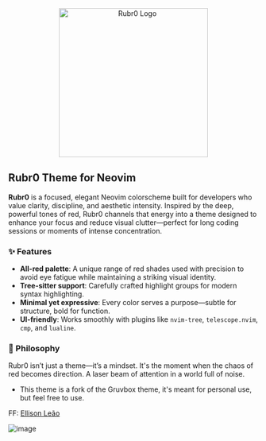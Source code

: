 <div align="center">
<img src="https://github.com/user-attachments/assets/a385263f-00d9-4600-a299-279c131de265" width="300" alt="Rubr0 Logo" />
</div>

## Rubr0 Theme for Neovim

**Rubr0** is a focused, elegant Neovim colorscheme built for developers who value clarity, discipline, and aesthetic intensity. Inspired by the deep, powerful tones of red, Rubr0 channels that energy into a theme designed to enhance your focus and reduce visual clutter—perfect for long coding sessions or moments of intense concentration.

### ✨ Features

* **All-red palette**: A unique range of red shades used with precision to avoid eye fatigue while maintaining a striking visual identity.
* **Tree-sitter support**: Carefully crafted highlight groups for modern syntax highlighting.
* **Minimal yet expressive**: Every color serves a purpose—subtle for structure, bold for function.
* **UI-friendly**: Works smoothly with plugins like `nvim-tree`, `telescope.nvim`, `cmp`, and `lualine`.

### 📸 Philosophy

Rubr0 isn’t just a theme—it’s a mindset. It's the moment when the chaos of red becomes direction. A laser beam of attention in a world full of noise.

- This theme is a fork of the Gruvbox theme, it's meant for personal use, but feel free to use.

FF: [Ellison Leão](https://github.com/ellisonleao/gruvbox.nvim)

![image](https://github.com/user-attachments/assets/14f972e4-bcc2-4119-8a8e-2a08cf21b819)
